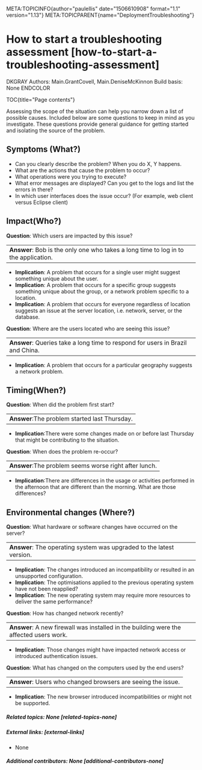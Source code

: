 META:TOPICINFO{author="paulellis" date="1506610908" format="1.1"
version="1.13"} META:TOPICPARENT{name="DeploymentTroubleshooting"}

# How to start a troubleshooting assessment [how-to-start-a-troubleshooting-assessment]

DKGRAY Authors: Main.GrantCovell, Main.DeniseMcKinnon Build basis: None
ENDCOLOR

TOC{title="Page contents"}

Assessing the scope of the situation can help you narrow down a list of
possible causes. Included below are some questions to keep in mind as
you investigate. These questions provide general guidance for getting
started and isolating the source of the problem.

## Symptoms (What?)

-   Can you clearly describe the problem? When you do X, Y happens.
-   What are the actions that cause the problem to occur?
-   What operations were you trying to execute?
-   What error messages are displayed? Can you get to the logs and list
    the errors in there?
-   In which user interfaces does the issue occur? (For example, web
    client versus Eclipse client)

## Impact(Who?)

**Question**: Which users are impacted by this issue?

|  |
|----|
| **Answer**: Bob is the only one who takes a long time to log in to the application. |

-   **Implication**: A problem that occurs for a single user might
    suggest something unique about the user.
-   **Implication**: A problem that occurs for a specific group suggests
    something unique about the group, or a network problem specific to a
    location.
-   **Implication**: A problem that occurs for everyone regardless of
    location suggests an issue at the server location, i.e. network,
    server, or the database.

**Question**: Where are the users located who are seeing this issue?

|  |
|----|
| **Answer**: Queries take a long time to respond for users in Brazil and China. |

-   **Implication**: A problem that occurs for a particular geography
    suggests a network problem.

## Timing(When?)

**Question**: When did the problem first start?

|                                               |
|-----------------------------------------------|
| **Answer**:The problem started last Thursday. |

-   **Implication**:There were some changes made on or before last
    Thursday that might be contributing to the situation.

**Question**: When does the problem re-occur?

|                                                       |
|-------------------------------------------------------|
| **Answer**:The problem seems worse right after lunch. |

-   **Implication**:There are differences in the usage or activities
    performed in the afternoon that are different than the morning. What
    are those differences?

## Environmental changes (Where?)

**Question**: What hardware or software changes have occurred on the
server?

|                                                                      |
|----------------------------------------------------------------------|
| **Answer**: The operating system was upgraded to the latest version. |

-   **Implication**: The changes introduced an incompatibility or
    resulted in an unsupported configuration.
-   **Implication**: The optimisations applied to the previous operating
    system have not been reapplied?
-   **Implication**: The new operating system may require more resources
    to deliver the same performance?

**Question**: How has changed network recently?

|  |
|----|
| **Answer**: A new firewall was installed in the building were the affected users work. |

-   **Implication**: Those changes might have impacted network access or
    introduced authentication issues.

**Question**: What has changed on the computers used by the end users?

|                                                              |
|--------------------------------------------------------------|
| **Answer**: Users who changed browsers are seeing the issue. |

-   **Implication**: The new browser introduced incompatibilities or
    might not be supported.

##### Related topics: None [related-topics-none]

##### External links: [external-links]

-   None

##### Additional contributors: None [additional-contributors-none]
